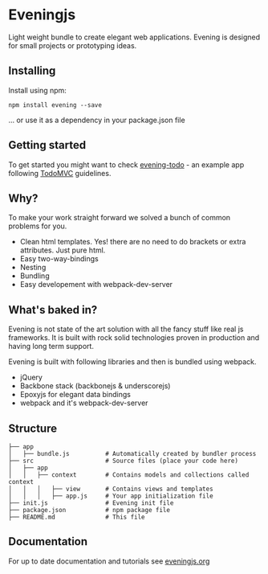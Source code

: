 # Eveningjs

Light weight bundle to create elegant web applications. Evening is designed for small
projects or prototyping ideas.

## Installing
Install using npm:

    npm install evening --save
    
... or use it as a dependency in your package.json file
    
## Getting started

To get started you might want to check [evening-todo](https://github.com/mjnikkila/evening-todo) - 
an example app following [TodoMVC](https://github.com/tastejs/todomvc/blob/master/app-spec.md) guidelines.

## Why?

To make your work straight forward we solved a bunch of common problems for you.

* Clean html templates. Yes! there are no need to do brackets or extra attributes. Just pure html.
* Easy two-way-bindings
* Nesting
* Bundling
* Easy developement with webpack-dev-server

## What's baked in?

Evening is not state of the art solution with all the fancy stuff like real js
frameworks. It is built with rock solid technologies proven in production
and having long term support.

Evening is built with following libraries and then is bundled using webpack.

* jQuery
* Backbone stack (backbonejs & underscorejs)
* Epoxyjs for elegant data bindings
* webpack and it's webpack-dev-server

## Structure

    ├── app
    │   ├── bundle.js          # Automatically created by bundler process
    ├── src                    # Source files (place your code here)
    │   ├── app                
    │   │   ├── context        # Contains models and collections called context
    │   │   │   ├── view       # Contains views and templates
    │   │   │   ├── app.js     # Your app initialization file
    ├── init.js                # Evening init file
    ├── package.json           # npm package file
    ├── README.md              # This file
    
## Documentation

For up to date documentation and tutorials see [eveningjs.org](http://eveningjs.org)

  